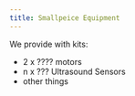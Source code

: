 ```yaml
---
title: Smallpeice Equipment
---
```


We provide with kits:

- 2 x ???? motors
- n x ??? Ultrasound Sensors
- other things
